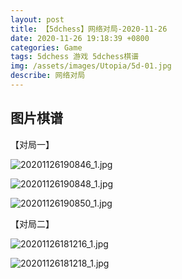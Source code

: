 ```yaml
---
layout: post
title: 【5dchess】网络对局-2020-11-26
date: 2020-11-26 19:18:39 +0800
categories: Game
tags: 5dchess 游戏 5dchess棋谱
img: /assets/images/Utopia/5d-01.jpg
describe: 网络对局
---
```


## 图片棋谱

【对局一】

![20201126190846_1.jpg](https://i.loli.net/2020/11/26/JyDed4jr1aUTtxA.jpg)

![20201126190848_1.jpg](https://i.loli.net/2020/11/26/IEC5fwcAZGpj28B.jpg)

![20201126190850_1.jpg](https://i.loli.net/2020/11/26/tSEHsifYuLahgKB.jpg)

【对局二】



![20201126181216_1.jpg](https://i.loli.net/2020/11/26/EAisawHn4bFYKR3.jpg)

![20201126181218_1.jpg](https://i.loli.net/2020/11/26/fE9p4rlt12ySiPu.jpg)